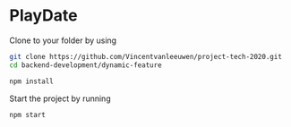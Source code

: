 # PlayDate

Clone to your folder by using
```bash
git clone https://github.com/Vincentvanleeuwen/project-tech-2020.git
cd backend-development/dynamic-feature

npm install
```

Start the project by running
```bash
npm start
```
